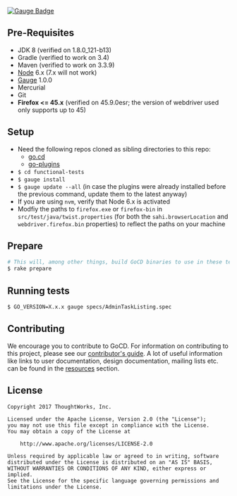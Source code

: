 [![Gauge
Badge](https://cdn.rawgit.com/getgauge/getgauge.github.io/master/Gauge_Badge.svg)](https://getgauge.io)

## Pre-Requisites
* JDK 8 (verified on 1.8.0_121-b13)
* Gradle (verified to work on 3.4)
* Maven (verified to work on 3.3.9)
* [Node](https://nodejs.org/en/) 6.x (7.x will not work)
* [Gauge](https://getgauge.io) 1.0.0
* Mercurial
* Git
* **Firefox <= 45.x** (verified on 45.9.0esr; the version of webdriver used only supports up to 45)

## Setup
* Need the following repos cloned as sibling directories to this repo:
    * [go.cd](https://github.com/gocd/gocd)
    * [go-plugins](https://github.com/gocd/go-plugins)
* ```$ cd functional-tests```
* ```$ gauge install```
* ```$ gauge update --all``` (in case the plugins were already installed before the previous command, update them to the latest anyway)
* If you are using `nvm`, verify that Node 6.x is activated
* Modfiy the paths to `firefox.exe` or `firefox-bin` in `src/test/java/twist.properties` (for both the `sahi.browserLocation` and `webdriver.firefox.bin` properties) to reflect the paths on your machine

## Prepare
```bash
# This will, among other things, build GoCD binaries to use in these tests. Get some coffee.
$ rake prepare
```
## Running tests

```bash
$ GO_VERSION=X.x.x gauge specs/AdminTaskListing.spec
```

## Contributing

We encourage you to contribute to GoCD. For information on contributing to this project, please see our [contributor's guide](https://www.gocd.org/contribute).
A lot of useful information like links to user documentation, design documentation, mailing lists etc. can be found in the [resources](https://www.gocd.org/community/resources.html) section.


## License

```plain
Copyright 2017 ThoughtWorks, Inc.

Licensed under the Apache License, Version 2.0 (the "License");
you may not use this file except in compliance with the License.
You may obtain a copy of the License at

    http://www.apache.org/licenses/LICENSE-2.0

Unless required by applicable law or agreed to in writing, software
distributed under the License is distributed on an "AS IS" BASIS,
WITHOUT WARRANTIES OR CONDITIONS OF ANY KIND, either express or implied.
See the License for the specific language governing permissions and
limitations under the License.
```
